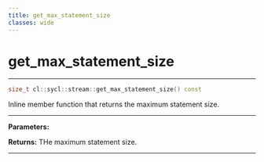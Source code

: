 ```yaml
---
title: get_max_statement_size
classes: wide
---
```

# get_max_statement_size

---

```cpp
size_t cl::sycl::stream::get_max_statement_size() const
```


Inline member function that returns the maximum statement size. 


---
**Parameters:**

**Returns:** THe maximum statement size. 

---
